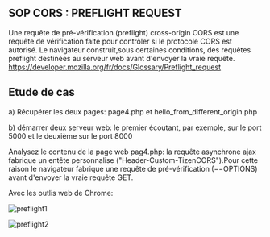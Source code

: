 ## SOP CORS : PREFLIGHT REQUEST

Une requête de pré-vérification (preflight) cross-origin CORS est une requête de vérification faite pour contrôler si le protocole CORS est autorisé. Le navigateur construit,sous certaines conditions, des requêtes preflight destinées au serveur web avant d'envoyer la vraie requête. https://developer.mozilla.org/fr/docs/Glossary/Preflight_request

## Etude de cas

a) Récupérer les deux pages: page4.php et hello_from_different_origin.php

b) démarrer deux serveur web: le premier écoutant, par exemple, sur le port 5000 et le deuxième sur le port 8000


Analysez le contenu de la page web pag4.php: la requête asynchrone ajax fabrique un entête personnalise ("Header-Custom-TizenCORS").Pour cette raison le navigateur fabrique une requête de pré-vérification (==OPTIONS) avant d'envoyer la vraie requête GET.

Avec les outlis web de Chrome: 

![preflight1](https://github.com/aabda2000/sti3a-security/assets/38082725/225eaf4f-8bee-4820-9132-fd41bd269670)


![preflight2](https://github.com/aabda2000/sti3a-security/assets/38082725/58948df8-99ef-4ab4-a0c5-0e5bf454c38d)

